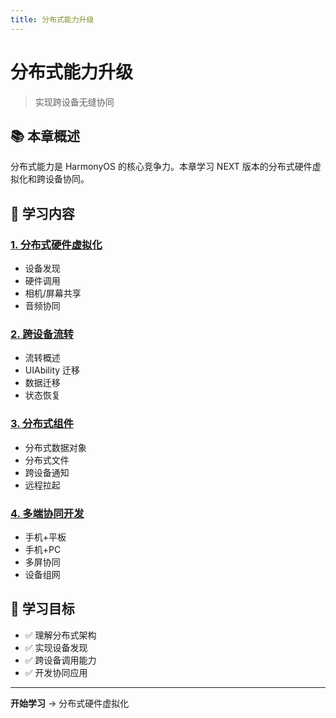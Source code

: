```yaml
---
title: 分布式能力升级
---
```


# 分布式能力升级

> 实现跨设备无缝协同

## 📚 本章概述

分布式能力是 HarmonyOS 的核心竞争力。本章学习 NEXT 版本的分布式硬件虚拟化和跨设备协同。

## 📖 学习内容

### [1. 分布式硬件虚拟化](01-分布式硬件虚拟化.md)
- 设备发现
- 硬件调用
- 相机/屏幕共享
- 音频协同

### [2. 跨设备流转](02-跨设备流转.md)
- 流转概述
- UIAbility 迁移
- 数据迁移
- 状态恢复

### [3. 分布式组件](03-分布式组件.md)
- 分布式数据对象
- 分布式文件
- 跨设备通知
- 远程拉起

### [4. 多端协同开发](04-多端协同开发.md)
- 手机+平板
- 手机+PC
- 多屏协同
- 设备组网

## 🎯 学习目标

- ✅ 理解分布式架构
- ✅ 实现设备发现
- ✅ 跨设备调用能力
- ✅ 开发协同应用

---

**开始学习** → 分布式硬件虚拟化
